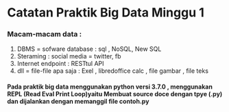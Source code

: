 # Catatan Praktik Big Data Minggu 1
### Macam-macam data : 
1. DBMS = sofware database : sql , NoSQL, New SQL
2. Steraming : social media = twitter, fb
3. Internet endpoint : RESTtul API
4. dll = file-file apa saja : Exel , libredoffice calc , file gambar , file teks
#### Pada praktik big data menggunakan python versi 3.7.0 , menggunakan REPL (Read Eval Print Loop)yaitu Membuat source doce dengan tpye (.py) dan dijalankan dengan memanggil file contoh.py
